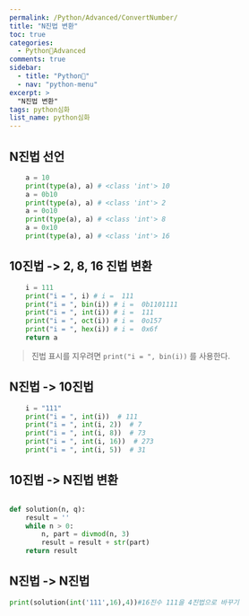 ```yaml
---
permalink: /Python/Advanced/ConvertNumber/
title: "N진법 변환"
toc: true
categories:
  - Python🐸Advanced
comments: true
sidebar:
  - title: "Python🐸"
  - nav: "python-menu"
excerpt: >
  "N진법 변환"
tags: python심화
list_name: python심화
---
```


## N진법 선언

```python
    a = 10
    print(type(a), a) # <class 'int'> 10
    a = 0b10
    print(type(a), a) # <class 'int'> 2
    a = 0o10
    print(type(a), a) # <class 'int'> 8
    a = 0x10
    print(type(a), a) # <class 'int'> 16
```

## 10진법 -> 2, 8, 16 진법 변환

```python
    i = 111
    print("i = ", i) # i =  111
    print("i = ", bin(i)) # i =  0b1101111
    print("i = ", int(i)) # i =  111
    print("i = ", oct(i)) # i =  0o157
    print("i = ", hex(i)) # i =  0x6f
    return a
```
>진법 표시를 지우려면 `print("i = ", bin(i))` 를 사용한다.

## N진법 -> 10진법
```python
    i = "111"
    print("i = ", int(i))  # 111
    print("i = ", int(i, 2))  # 7
    print("i = ", int(i, 8))  # 73
    print("i = ", int(i, 16))  # 273
    print("i = ", int(i, 5))  # 31
```

## 10진법 -> N진법 변환
```python

def solution(n, q):
    result = ''
    while n > 0:
        n, part = divmod(n, 3)
        result = result + str(part)
    return result

```

## N진법 -> N진법
```python
print(solution(int('111',16),4))#16진수 111을 4진법으로 바꾸기
```